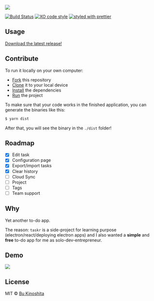 ![](https://github.com/bukinoshita/taskr/blob/master/media/banner.png)

[![Build Status](https://travis-ci.org/bukinoshita/taskr.svg)](https://travis-ci.org/bukinoshita/taskr)
[![XO code style](https://img.shields.io/badge/code_style-XO-5ed9c7.svg)](https://github.com/sindresorhus/xo)
[![styled with prettier](https://img.shields.io/badge/styled_with-prettier-ff69b4.svg)](https://github.com/prettier/prettier)

## Usage

[Download the latest release!](https://taskr.now.sh/download)

## Contribute

To run it locally on your own computer:

* [Fork](https://help.github.com/articles/fork-a-repo/) this repository
* [Clone](https://help.github.com/articles/cloning-a-repository/) it to your
  local device
* [Install](https://yarnpkg.com/en/docs/cli/install) the dependencies
* [Run](https://github.com/bukinoshita/taskr/blob/master/package.json#L10) the
  project

To make sure that your code works in the finished application, you can generate
the binaries like this:

```bash
$ yarn dist
```

After that, you will see the binary in the `./dist` folder!

## Roadmap

- [x] Edit task
- [x] Configuration page
- [x] Export/import tasks
- [x] Clear history
- [ ] Cloud Sync
- [ ] Project
- [ ] Tags
- [ ] Team support

## Why

Yet another to-do app.

The reason: `taskr` is a side-project for learning purpose
(electron/react/deploying electron apps) and I also wanted a **simple** and
**free** to-do app for me as solo-dev-entrepreneur.

## Demo

![](https://github.com/bukinoshita/taskr/blob/master/media/taskr.png)

## License

MIT © [Bu Kinoshita](https://bukinoshita.io)
